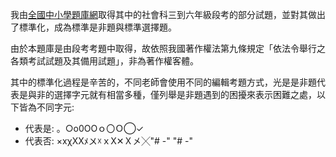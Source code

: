 我由[全國中小學題庫網](https://exam.naer.edu.tw/searchResult.php)取得其中的社會科三到六年級段考的部分試題，並對其做出了標準化，成為標準是非題與標準選擇題。

由於本題庫是由段考考題中取得，故依照我國著作權法第九條規定「依法令舉行之各類考試試題及其備用試題」，非為著作權客體。

其中的標準化過程是辛苦的，不同老師會使用不同的編輯考題方式，光是是非題代表是與非的選擇字元就有相當多種，僅列舉是非題遇到的困擾來表示困難之處，以下皆為不同字元:
- 代表是: 。○o0OΟｏ〇Ｏ◯✓
- 代表否: ×xχΧXﾒ〤☓ｘⅩ✕Ｘ㐅╳"# -" 
"# -" 
